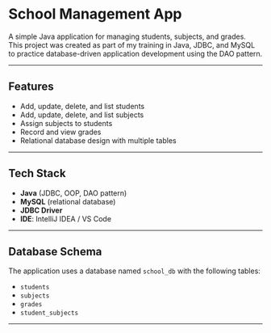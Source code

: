 # School Management App

A simple Java application for managing students, subjects, and grades.  
This project was created as part of my training in Java, JDBC, and MySQL to practice database-driven application development using the DAO pattern.

---

## Features
- Add, update, delete, and list students
- Add, update, delete, and list subjects
- Assign subjects to students
- Record and view grades
- Relational database design with multiple tables

---

## Tech Stack
- **Java** (JDBC, OOP, DAO pattern)
- **MySQL** (relational database)
- **JDBC Driver**
- **IDE**: IntelliJ IDEA / VS Code

---

## Database Schema
The application uses a database named `school_db` with the following tables:
- `students`
- `subjects`
- `grades`
- `student_subjects`

---

